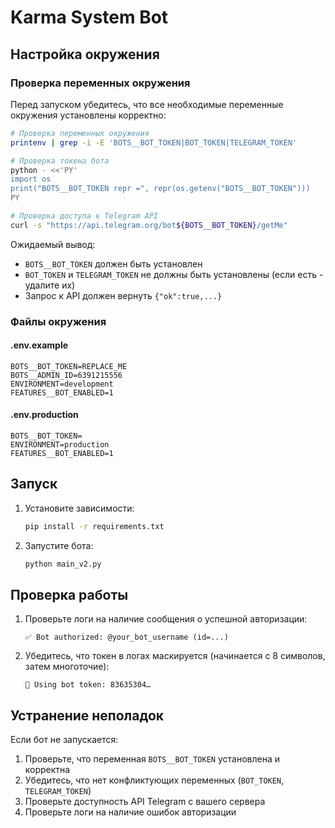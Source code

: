 # Karma System Bot

## Настройка окружения

### Проверка переменных окружения

Перед запуском убедитесь, что все необходимые переменные окружения установлены корректно:

```bash
# Проверка переменных окружения
printenv | grep -i -E 'BOTS__BOT_TOKEN|BOT_TOKEN|TELEGRAM_TOKEN'

# Проверка токена бота
python - <<'PY'
import os
print("BOTS__BOT_TOKEN repr =", repr(os.getenv("BOTS__BOT_TOKEN")))
PY

# Проверка доступа к Telegram API
curl -s "https://api.telegram.org/bot${BOTS__BOT_TOKEN}/getMe"
```

Ожидаемый вывод:
- `BOTS__BOT_TOKEN` должен быть установлен
- `BOT_TOKEN` и `TELEGRAM_TOKEN` не должны быть установлены (если есть - удалите их)
- Запрос к API должен вернуть `{"ok":true,...}`

### Файлы окружения

#### .env.example
```env
BOTS__BOT_TOKEN=REPLACE_ME
BOTS__ADMIN_ID=6391215556
ENVIRONMENT=development
FEATURES__BOT_ENABLED=1
```

#### .env.production
```env
BOTS__BOT_TOKEN=
ENVIRONMENT=production
FEATURES__BOT_ENABLED=1
```

## Запуск

1. Установите зависимости:
   ```bash
   pip install -r requirements.txt
   ```

2. Запустите бота:
   ```bash
   python main_v2.py
   ```

## Проверка работы

1. Проверьте логи на наличие сообщения о успешной авторизации:
   ```
   ✅ Bot authorized: @your_bot_username (id=...)
   ```

2. Убедитесь, что токен в логах маскируется (начинается с 8 символов, затем многоточие):
   ```
   🔑 Using bot token: 83635304…
   ```

## Устранение неполадок

Если бот не запускается:
1. Проверьте, что переменная `BOTS__BOT_TOKEN` установлена и корректна
2. Убедитесь, что нет конфликтующих переменных (`BOT_TOKEN`, `TELEGRAM_TOKEN`)
3. Проверьте доступность API Telegram с вашего сервера
4. Проверьте логи на наличие ошибок авторизации

